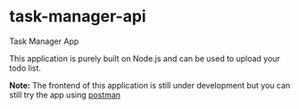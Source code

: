 # task-manager-api
Task Manager App

This application is purely built on Node.js and can be used to upload your todo list. 

**Note:** The frontend of this application is still under development but you can still try the app using [postman](https://www.postman.com/)
